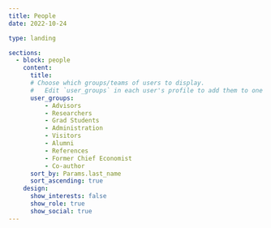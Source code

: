 ```yaml
---
title: People
date: 2022-10-24

type: landing

sections:
  - block: people
    content:
      title: 
      # Choose which groups/teams of users to display.
      #   Edit `user_groups` in each user's profile to add them to one or more of these groups.
      user_groups:
          - Advisors
          - Researchers
          - Grad Students
          - Administration
          - Visitors
          - Alumni
          - References
          - Former Chief Economist
          - Co-author
      sort_by: Params.last_name
      sort_ascending: true
    design:
      show_interests: false
      show_role: true
      show_social: true
---
```

